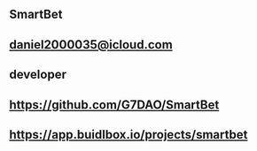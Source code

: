 ## SmartBet

## 

## daniel2000035@icloud.com

## developer

## https://github.com/G7DAO/SmartBet

## https://app.buidlbox.io/projects/smartbet
